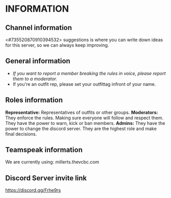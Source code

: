 # INFORMATION
## Channel information
<#735520870910394532> suggestions is where you can write down ideas for this server, so we can always keep improving.
## General information
- *If you want to report a member breaking the rules in voice, please report them to a moderator.*
- If you're an outfit rep, please set your outfittag infront of your name.
## Roles information
**Representative:** Representatives of outfits or other groups.
**Moderators:** They enforce the rules. Making sure everyone will follow and respect them. They have the power to warn, kick or ban members.
**Admins:** They have the power to change the discord server. They are the highest role and make final decisions.
## Teamspeak information
We are currently using: millerts.thevcbc.com
## Discord Server invite link
https://discord.gg/Frhe9rs
